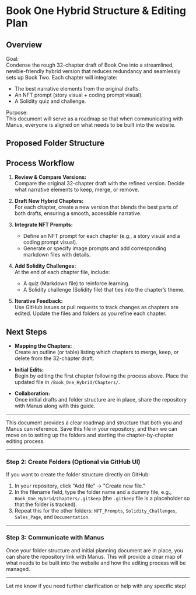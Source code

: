 # Book One Hybrid Structure & Editing Plan

## Overview

Goal:  
Condense the rough 32-chapter draft of Book One into a streamlined, newbie-friendly hybrid version that reduces redundancy and seamlessly sets up Book Two. Each chapter will integrate:
- The best narrative elements from the original drafts.
- An NFT prompt (story visual + coding prompt visual).
- A Solidity quiz and challenge.

Purpose:  
This document will serve as a roadmap so that when communicating with Manus, everyone is aligned on what needs to be built into the website.

## Proposed Folder Structure


## Process Workflow

1. **Review & Compare Versions:**  
   Compare the original 32-chapter draft with the refined version. Decide what narrative elements to keep, merge, or remove.

2. **Draft New Hybrid Chapters:**  
   For each chapter, create a new version that blends the best parts of both drafts, ensuring a smooth, accessible narrative.

3. **Integrate NFT Prompts:**  
   - Define an NFT prompt for each chapter (e.g., a story visual and a coding prompt visual).
   - Generate or specify image prompts and add corresponding markdown files with details.

4. **Add Solidity Challenges:**  
   At the end of each chapter file, include:
   - A quiz (Markdown file) to reinforce learning.
   - A Solidity challenge (Solidity file) that ties into the chapter’s theme.

5. **Iterative Feedback:**  
   Use GitHub issues or pull requests to track changes as chapters are edited. Update the files and folders as you refine each chapter.

## Next Steps

- **Mapping the Chapters:**  
  Create an outline (or table) listing which chapters to merge, keep, or delete from the 32-chapter draft.

- **Initial Edits:**  
  Begin by editing the first chapter following the process above. Place the updated file in `/Book_One_Hybrid/Chapters/`.

- **Collaboration:**  
  Once initial drafts and folder structure are in place, share the repository with Manus along with this guide.

---

This document provides a clear roadmap and structure that both you and Manus can reference. Save this file in your repository, and then we can move on to setting up the folders and starting the chapter-by-chapter editing process.

---

### Step 2: Create Folders (Optional via GitHub UI)

If you want to create the folder structure directly on GitHub:
1. In your repository, click "Add file" → "Create new file."
2. In the filename field, type the folder name and a dummy file, e.g., `Book_One_Hybrid/Chapters/.gitkeep` (the `.gitkeep` file is a placeholder so that the folder is tracked).
3. Repeat this for the other folders: `NFT_Prompts`, `Solidity_Challenges`, `Sales_Page`, and `Documentation`.

---

### Step 3: Communicate with Manus

Once your folder structure and initial planning document are in place, you can share the repository link with Manus. This will provide a clear map of what needs to be built into the website and how the editing process will be managed.

---

Let me know if you need further clarification or help with any specific step!

